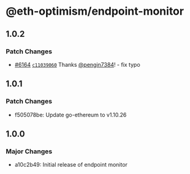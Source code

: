 # @eth-optimism/endpoint-monitor

## 1.0.2

### Patch Changes

- [#6164](https://github.com/ethereum-optimism/optimism/pull/6164) [`c11039060`](https://github.com/ethereum-optimism/optimism/commit/c11039060bc037a88916c2cba602687b6d69ad1a) Thanks [@pengin7384](https://github.com/pengin7384)! - fix typo

## 1.0.1

### Patch Changes

- f505078be: Update go-ethereum to v1.10.26

## 1.0.0

### Major Changes

- a10c2b49: Initial release of endpoint monitor
